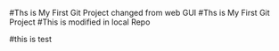 #Ths is My First Git Project changed from web GUI
#Ths is My First Git Project
#This is modified in local Repo








#this is test
